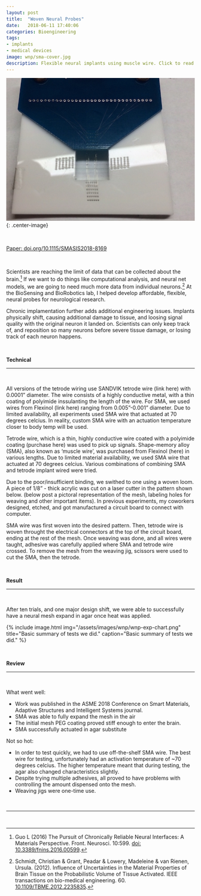 ```yaml
---
layout: post
title:  "Woven Neural Probes"
date:   2018-06-11 17:40:06
categories: Bioengineering
tags:
- implants
- medical devices
image: wnp/sma-cover.jpg
description: Flexible neural implants using muscle wire. Click to read more.  
---
```


![Woven mesh using muscle wire (SMA).](/assets/images/wnp/sma-cover.jpg "Mesh before coated in PEG."){: .center-image}

<br>

[Paper: doi.org/10.1115/SMASIS2018-8169](https://doi.org/10.1115/SMASIS2018-8169)

<br>

Scientists are reaching the limit of data that can be collected about the brain.[^1] If we want to do things like computational analysis, and neural net models, we are going to need much more data from individual neurons.[^2] At the BioSensing and BioRobotics lab, I helped develop affordable, flexible, neural probes for neurological research.

Chronic implamentation further adds additional engineering issues. Implants physically shift, causing additional damage to tissue, and loosing signal quality with the original neuron it landed on. Scientists can only keep track of, and reposition so many neurons before severe tissue damage, or losing track of each neuron happens.

<br>

**Technical** 

---

<br>

All versions of the tetrode wiring use SANDVIK tetrode wire (link here) with 0.0001” diameter. The wire consists of a highly conductive metal, with a thin coating of polyimide inssulanting the length of the wire. For SMA, we used wires from Flexinol (link here) ranging from 0.005”-0.001” diameter. Due to limited availability, all experiments used SMA wire that actuated at 70 degrees celcius. In reality, custom SMA wire with an actuation temperature closer to body temp will be used.

Tetrode wire, which is a thin, highly conductive wire coated with a polyimide coating (purchase here) was used to pick up signals. Shape-memory alloy (SMA), also known as ‘muscle wire’, was purchased from Flexinol (here) in various lengths. Due to limited material availability, we used SMA wire that actuated at 70 degrees celcius. Various combinations of combining SMA and tetrode implant wired were tried.

Due to the poor/insufficient binding, we swithed to one using a woven loom. A piece of 1/8” - thick acrylic was cut on a laser cutter in the pattern shown below. (below post a pictoral representation of the mesh, labeling holes for weaving and other important items). In previous experiments, my coworkers designed, etched, and got manufactured a circuit board to connect with computer.

SMA wire was first woven into the desired pattern. Then, tetrode wire is woven throught the electrical connectors at the top of the circuit board, ending at the rest of the mesh. Once weaving was done, and all wires were taught, adhesive was carefully applied where SMA and tetrode wire crossed. To remove the mesh from the weaving jig, scissors were used to cut the SMA, then the tetrode.

<br>

**Result**

---

<br>

After ten trials, and one major design shift, we were able to successfully have a neural mesh expand in agar once heat was applied.

{% include image.html
            img="/assets/images/wnp/wnp-exp-chart.png"
            title="Basic summary of tests we did."
            caption="Basic summary of tests we did." %}

<br>

**Review**

---

<br>

What went well:

- Work was published in the ASME 2018 Conference on Smart Materials, Adaptive Structures and Intelligent Systems journal.
- SMA was able to fully expand the mesh in the air
- The initial mesh PEG coating proved stiff enough to enter the brain.
- SMA successfully actuated in agar substitute

Not so hot:

- In order to test quickly, we had to use off-the-shelf SMA wire. The best wire for testing, unfortunately had an activation temperature of ~70 degrees celcius. The higher temperature meant that during testing, the agar also changed characteristics slightly.
- Despite trying multiple adhesives, all proved to have problems with controlling the amount dispensed onto the mesh. 
- Weaving jigs were one-time use. 

<br>

---

<br>

[^1]: Guo L (2016) The Pursuit of Chronically Reliable Neural Interfaces: A Materials Perspective. Front. Neurosci. 10:599. [doi: 10.3389/fnins.2016.00599](https://www.frontiersin.org/articles/10.3389/fnins.2016.00599/full).

[^2]: Schmidt, Christian & Grant, Peadar & Lowery, Madeleine & van Rienen, Ursula. (2012). Influence of Uncertainties in the Material Properties of Brain Tissue on the Probabilistic Volume of Tissue Activated. IEEE transactions on bio-medical engineering. 60. [10.1109/TBME.2012.2235835](https://www.insight-centre.org/sites/default/files/publications/17.260_inflience_of_uncertainties_in_the_material_properties_of_brain_tissue_on_the_probablistic_volume_of_tissue_activated.pdf).